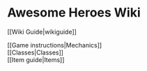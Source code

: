 # Awesome Heroes Wiki
[[Wiki Guide|wikiguide]]

[[Game instructions|Mechanics]]  
[[Classes|Classes]]  
[[Item guide|Items]]  